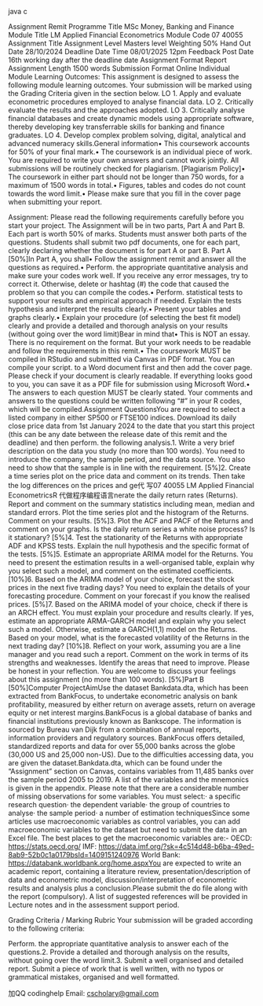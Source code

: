 java c

Assignment Remit Programme Title MSc Money, Banking and Finance Module Title LM Applied Financial Econometrics Module Code 07 40055 Assignment Title Assignment Level Masters level Weighting 50% Hand Out Date 28/10/2024 Deadline Date Time 08/01/2025 12pm Feedback Post Date 16th working day after the deadline date Assignment Format Report Assignment Length 1500 words Submission Format Online Individual Module Learning Outcomes: This assignment is designed to assess the following module learning outcomes. Your submission will be marked using the Grading Criteria given in the section below. LO 1. Apply and evaluate econometric procedures employed to analyse financial data. LO 2. Critically evaluate the results and the approaches adopted. LO 3. Critically analyse financial databases and create dynamic models using appropriate software, thereby developing key transferrable skills for banking and finance graduates. LO 4. Develop complex problem solving, digital, analytical and advanced numeracy skills.General information• This coursework accounts for 50% of your final mark.• The coursework is an individual piece of work. You are required to write your own answers and cannot work jointly. All submissions will be routinely checked for plagiarism. [Plagiarism Policy]• The coursework in either part should not be longer than 750 words, for a maximum of 1500 words in total.• Figures, tables and codes do not count towards the word limit.• Please make sure that you fill in the cover page when submitting your report.

Assignment: Please read the following requirements carefully before you start your project. The Assignment will be in two parts, Part A and Part B. Each part is worth 50% of marks. Students must answer both parts of the questions. Students shall submit two pdf documents, one for each part, clearly declaring whether the document is for part A or part B. Part A [50%]In Part A, you shall• Follow the assignment remit and answer all the questions as required.• Perform. the appropriate quantitative analysis and make sure your codes work well. If you receive any error messages, try to correct it. Otherwise, delete or hashtag (#) the code that caused the problem so that you can compile the codes.• Perform. statistical tests to support your results and empirical approach if needed. Explain the tests hypothesis and interpret the results clearly.• Present your tables and graphs clearly.• Explain your procedure (of selecting the best fit model) clearly and provide a detailed and thorough analysis on your results (without going over the word limit)Bear in mind that• This is NOT an essay. There is no requirement on the format. But your work needs to be readable and follow the requirements in this remit.• The coursework MUST be compiled in RStudio and submitted via Canvas in PDF format. You can compile your script. to a Word document first and then add the cover page. Please check if your document is clearly readable. If everything looks good to you, you can save it as a PDF file for submission using Microsoft Word.• The answers to each question MUST be clearly stated. Your comments and answers to the questions could be written following “#” in your R codes, which will be compiled.Assignment QuestionsYou are required to select a listed company in either SP500 or FTSE100 indices. Download its daily close price data from 1st January 2024 to the date that you start this project (this can be any date between the release date of this remit and the deadline) and then perform. the following analysis.1. Write a very brief description on the data you study (no more than 100 words). You need to introduce the company, the sample period, and the data source. You also need to show that the sample is in line with the requirement. [5%]2. Create a time series plot on the price data and comment on its trends. Then take the log differences on the prices and ge代 写07 40055 LM Applied Financial EconometricsR 代做程序编程语言nerate the daily return rates (Returns). Report and comment on the summary statistics including mean, median and standard errors. Plot the time series plot and the histogram of the Returns. Comment on your results. [5%]3. Plot the ACF and PACF of the Returns and comment on your graphs. Is the daily return series a white noise process? Is it stationary? [5%]4. Test the stationarity of the Returns with appropriate ADF and KPSS tests. Explain the null hypothesis and the specific format of the tests. [5%]5. Estimate an appropriate ARIMA model for the Returns. You need to present the estimation results in a well-organised table, explain why you select such a model, and comment on the estimated coefficients. [10%]6. Based on the ARIMA model of your choice, forecast the stock prices in the next five trading days? You need to explain the details of your forecasting procedure. Comment on your forecast if you know the realised prices. [5%]7. Based on the ARIMA model of your choice, check if there is an ARCH effect. You must explain your procedure and results clearly. If yes, estimate an appropriate ARMA-GARCH model and explain why you select such a model. Otherwise, estimate a GARCH(1,1) model on the Returns. Based on your model, what is the forecasted volatility of the Returns in the next trading day? [10%]8. Reflect on your work, assuming you are a line manager and you read such a report. Comment on the work in terms of its strengths and weaknesses. Identify the areas that need to improve. Please be honest in your reflection. You are welcome to discuss your feelings about this assignment (no more than 100 words). [5%]Part B [50%]Computer ProjectAimUse the dataset Bankdata.dta, which has been extracted from BankFocus, to undertake econometric analysis on bank profitability, measured by either return on average assets, return on average equity or net interest margins.BankFocus is a global database of banks and financial institutions previously known as Bankscope. The information is sourced by Bureau van Dijk from a combination of annual reports, information providers and regulatory sources. BankFocus offers detailed, standardized reports and data for over 55,000 banks across the globe (30,000 US and 25,000 non-US). Due to the difficulties accessing data, you are given the dataset.Bankdata.dta, which can be found under the “Assignment” section on Canvas, contains variables from 11,485 banks over the sample period 2005 to 2019. A list of the variables and the mnemonics is given in the appendix. Please note that there are a considerable number of missing observations for some variables. You must select:· a specific research question· the dependent variable· the group of countries to analyse· the sample period· a number of estimation techniquesSince some articles use macroeconomic variables as control variables, you can add macroeconomic variables to the dataset but need to submit the data in an Excel file. The best places to get the macroeconomic variables are:- OECD: https://stats.oecd.org/ IMF: https://data.imf.org/?sk=4c514d48-b6ba-49ed-8ab9-52b0c1a0179bsId=1409151240976 World Bank: https://databank.worldbank.org/home.aspxYou are expected to write an academic report, containing a literature review, presentation/description of data and econometric model, discussion/interpretation of econometric results and analysis plus a conclusion.Please submit the do file along with the report (compulsory). A list of suggested references will be provided in Lecture notes and in the assessment support period.

Grading Criteria / Marking Rubric Your submission will be graded according to the following criteria:

Perform. the appropriate quantitative analysis to answer each of the questions.2. Provide a detailed and thorough analysis on the results, without going over the word limit.3. Submit a well organised and detailed report. Submit a piece of work that is well written, with no typos or grammatical mistakes, organised and well formatted.

加QQ codinghelp Email: cscholary@gmail.com

